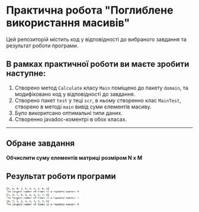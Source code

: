 # Практична робота "Поглиблене використання масивів"

Цей репозиторій містить код у відповідності до вибраного завдання та результат роботи програми.

## В рамках практичної роботи ви маєте зробити наступне:
1. Створено метод ```Calculate``` класу ```Main``` поміщено до пакету ```domain```, та модифіковано код у відповідності до завдання.
2. Створено пакет ```test``` у теці ```scr```, в ньому створенно клас ```MainTest```, створено в методі ```main``` вивід суми єлементів масиву.
3. Було викоритсано оптимальні типи даних.
4. Створенно javadoc-коментрі в обох класах.

----

## Обране завдання
**Обчислити суму елементів матриці розміром N x M**

## Результат роботи програми
<img src="https://github.com/ppc-ntu-khpi/virazi-keruvannya-34-idjis/blob/master/result.png" width="40%"/>

